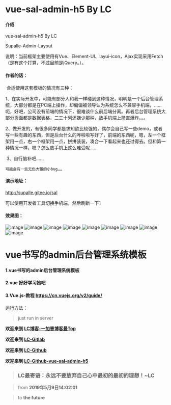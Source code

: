 # vue-sal-admin-h5 By LC

#### 介绍
vue-sal-admin-h5 By LC

Supalle-Admin-Layout

说明：当前框架主要使用有Vue、Element-UI、layui-icon，Ajax实现采用Fetch（是有这个打算，不过目前是jQuery。）。

#### 作者的话：
​	合适使用这套模板的情况有三种：

​	1、在实际开发中，可能有部分人和我一样碰到这种情况，明明是一个后台管理系统，大部分都是在PC端上操作，却偏偏被领导认为系统怎么不兼容手机端，……呃，好吧，公司没有前端的情况下，很难谈什么前后端分离。再者后台管理系统大部分页面都是数据表格，二三十列还嫌少那种，放手机端上简直爆炸。。。

​	2、做开发的，有很多同学都是求知欲比较强的，偶尔会自己写一些demo，或者写一些有趣的东西，但是后台什么的哗啦啦写好了，前端的东西呢，嗯，左一个框架用一点，右一个框架用一点，拼拼装装，凑合一下看起来也还过得去。但和第一种情况一样，嗯？怎么放手机上这么难受呢……

​	3、自行脑补吧……

    可能会有一些无伤大雅的小bug……
    
#### 演示地址：

http://supalle.gitee.io/sal

可以使用开发者工具切换手机端，然后刷新一下1

#### 效果图：
![image](http://supalle.gitee.io/sal/img/1.png)
![image](http://supalle.gitee.io/sal/img/2.png)
![image](http://supalle.gitee.io/sal/img/3.png)
![image](http://supalle.gitee.io/sal/img/4.png)
![image](http://supalle.gitee.io/sal/img/5.png)
![image](http://supalle.gitee.io/sal/img/6.png)
![image](http://supalle.gitee.io/sal/img/7.png)
![image](http://supalle.gitee.io/sal/img/8.png)
![image](http://supalle.gitee.io/sal/img/9.png)

# vue书写的admin后台管理系统模板
#### 1.vue书写的admin后台管理系统模板
#### 2.vue 好好学习她吧

#### 3.Vue.js-教程 https://cn.vuejs.org/v2/guide/

运行方法：
> just run in server

**欢迎来到 [LC博客-一加壹博客最Top](http://www.oneplusone.vip)**

**欢迎来到 [LC-Gitlab](https://gitlab.com/ahviplc)**

**欢迎来到 [LC-Github](https://github.com/ahviplc)**

**欢迎来到 [LC-Github-vue-sal-admin-h5](https://github.com/ahviplc/vue-sal-admin-h5)**

> ### LC最寄语：永远不要放弃自己心中最初的最初的理想！~LC

> from **2019年5月9日14:02:01**

> to **the future**